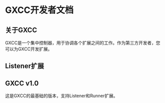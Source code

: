 # GXCC开发者文档

## 关于GXCC

GXCC是一个集中控制器，用于协调各个扩展之间的工作。作为第三方开发者，您可以为GXCC开发扩展。
## Listener扩展

## GXCC v1.0
这是GXCC的最基础的版本，支持Listener和Runner扩展。